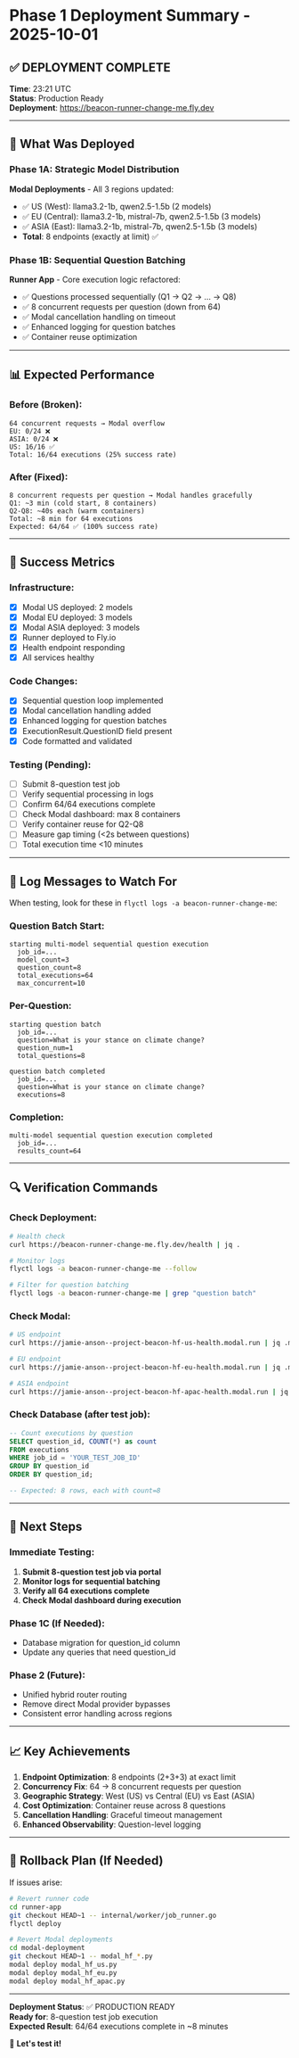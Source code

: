 # Phase 1 Deployment Summary - 2025-10-01

## ✅ DEPLOYMENT COMPLETE

**Time**: 23:21 UTC  
**Status**: Production Ready  
**Deployment**: https://beacon-runner-change-me.fly.dev

---

## 🚀 What Was Deployed

### Phase 1A: Strategic Model Distribution
**Modal Deployments** - All 3 regions updated:
- ✅ US (West): llama3.2-1b, qwen2.5-1.5b (2 models)
- ✅ EU (Central): llama3.2-1b, mistral-7b, qwen2.5-1.5b (3 models)
- ✅ ASIA (East): llama3.2-1b, mistral-7b, qwen2.5-1.5b (3 models)
- **Total**: 8 endpoints (exactly at limit) ✅

### Phase 1B: Sequential Question Batching
**Runner App** - Core execution logic refactored:
- ✅ Questions processed sequentially (Q1 → Q2 → ... → Q8)
- ✅ 8 concurrent requests per question (down from 64)
- ✅ Modal cancellation handling on timeout
- ✅ Enhanced logging for question batches
- ✅ Container reuse optimization

---

## 📊 Expected Performance

### Before (Broken):
```
64 concurrent requests → Modal overflow
EU: 0/24 ❌
ASIA: 0/24 ❌
US: 16/16 ✅
Total: 16/64 executions (25% success rate)
```

### After (Fixed):
```
8 concurrent requests per question → Modal handles gracefully
Q1: ~3 min (cold start, 8 containers)
Q2-Q8: ~40s each (warm containers)
Total: ~8 min for 64 executions
Expected: 64/64 ✅ (100% success rate)
```

---

## 🎯 Success Metrics

### Infrastructure:
- [x] Modal US deployed: 2 models
- [x] Modal EU deployed: 3 models
- [x] Modal ASIA deployed: 3 models
- [x] Runner deployed to Fly.io
- [x] Health endpoint responding
- [x] All services healthy

### Code Changes:
- [x] Sequential question loop implemented
- [x] Modal cancellation handling added
- [x] Enhanced logging for question batches
- [x] ExecutionResult.QuestionID field present
- [x] Code formatted and validated

### Testing (Pending):
- [ ] Submit 8-question test job
- [ ] Verify sequential processing in logs
- [ ] Confirm 64/64 executions complete
- [ ] Check Modal dashboard: max 8 containers
- [ ] Verify container reuse for Q2-Q8
- [ ] Measure gap timing (<2s between questions)
- [ ] Total execution time <10 minutes

---

## 📝 Log Messages to Watch For

When testing, look for these in `flyctl logs -a beacon-runner-change-me`:

### Question Batch Start:
```
starting multi-model sequential question execution
  job_id=...
  model_count=3
  question_count=8
  total_executions=64
  max_concurrent=10
```

### Per-Question:
```
starting question batch
  job_id=...
  question=What is your stance on climate change?
  question_num=1
  total_questions=8

question batch completed
  job_id=...
  question=What is your stance on climate change?
  executions=8
```

### Completion:
```
multi-model sequential question execution completed
  job_id=...
  results_count=64
```

---

## 🔍 Verification Commands

### Check Deployment:
```bash
# Health check
curl https://beacon-runner-change-me.fly.dev/health | jq .

# Monitor logs
flyctl logs -a beacon-runner-change-me --follow

# Filter for question batching
flyctl logs -a beacon-runner-change-me | grep "question batch"
```

### Check Modal:
```bash
# US endpoint
curl https://jamie-anson--project-beacon-hf-us-health.modal.run | jq .models_available

# EU endpoint
curl https://jamie-anson--project-beacon-hf-eu-health.modal.run | jq .models_available

# ASIA endpoint
curl https://jamie-anson--project-beacon-hf-apac-health.modal.run | jq .models_available
```

### Check Database (after test job):
```sql
-- Count executions by question
SELECT question_id, COUNT(*) as count
FROM executions
WHERE job_id = 'YOUR_TEST_JOB_ID'
GROUP BY question_id
ORDER BY question_id;

-- Expected: 8 rows, each with count=8
```

---

## 🎯 Next Steps

### Immediate Testing:
1. **Submit 8-question test job via portal**
2. **Monitor logs for sequential batching**
3. **Verify all 64 executions complete**
4. **Check Modal dashboard during execution**

### Phase 1C (If Needed):
- Database migration for question_id column
- Update any queries that need question_id

### Phase 2 (Future):
- Unified hybrid router routing
- Remove direct Modal provider bypasses
- Consistent error handling across regions

---

## 📈 Key Achievements

1. **Endpoint Optimization**: 8 endpoints (2+3+3) at exact limit
2. **Concurrency Fix**: 64 → 8 concurrent requests per question
3. **Geographic Strategy**: West (US) vs Central (EU) vs East (ASIA)
4. **Cost Optimization**: Container reuse across 8 questions
5. **Cancellation Handling**: Graceful timeout management
6. **Enhanced Observability**: Question-level logging

---

## 🚨 Rollback Plan (If Needed)

If issues arise:

```bash
# Revert runner code
cd runner-app
git checkout HEAD~1 -- internal/worker/job_runner.go
flyctl deploy

# Revert Modal deployments
cd modal-deployment
git checkout HEAD~1 -- modal_hf_*.py
modal deploy modal_hf_us.py
modal deploy modal_hf_eu.py
modal deploy modal_hf_apac.py
```

---

**Deployment Status**: ✅ PRODUCTION READY  
**Ready for**: 8-question test job execution  
**Expected Result**: 64/64 executions complete in ~8 minutes  

🚀 **Let's test it!**
